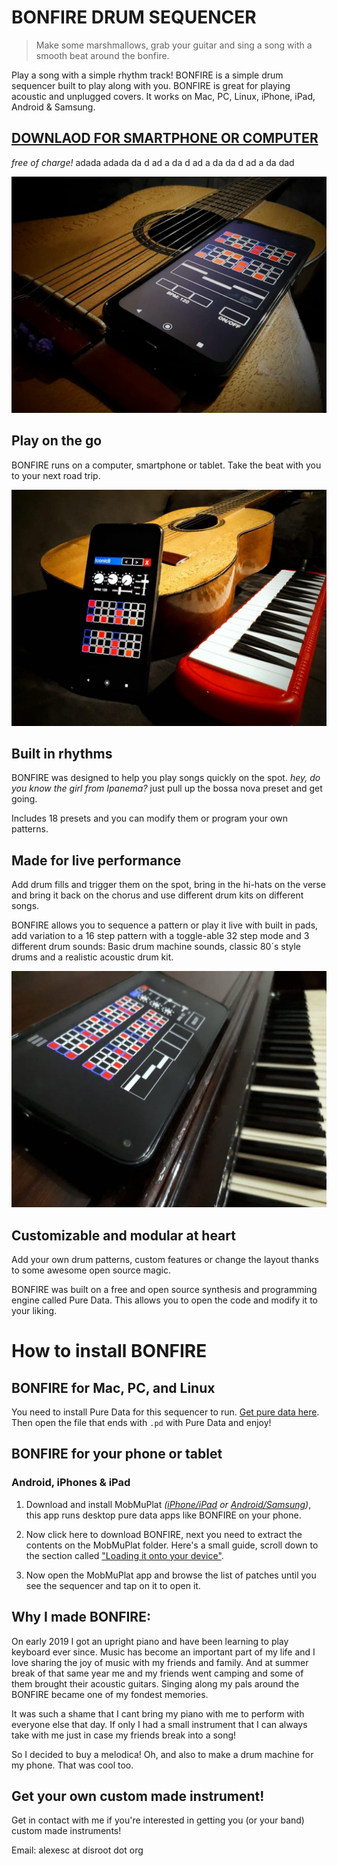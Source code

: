 # BONFIRE DRUM SEQUENCER



> Make some marshmallows, grab your guitar and sing a song with a smooth beat around the bonfire.

Play a song with a simple rhythm track! BONFIRE is a simple drum sequencer built to play along with you. BONFIRE is great for playing acoustic and unplugged covers. It works on Mac, PC, Linux, iPhone, iPad, Android & Samsung.

## [DOWNLAOD FOR SMARTPHONE OR COMPUTER](https://alex-esc.github.io/bonfire/download) 

*free of charge!*
adada
adada
da
d
ad
a
da
d
ad
a
da
da
d
ad
a
da
dad

![](images/1.jpg)


## Play on the go

BONFIRE runs on a computer, smartphone or tablet. Take the beat with you to your next road trip.

![](images/3.jpg)

## Built in rhythms

BONFIRE was designed to help you play songs quickly on the spot. *hey, do you know the girl from Ipanema?* just pull up the bossa nova preset and get going. 

Includes 18 presets and you can modify them or program your own patterns.

## Made for live performance

Add drum fills and trigger them on the spot, bring in the hi-hats on the verse and bring it back on the chorus and use different drum kits on different songs.

BONFIRE allows you to sequence a pattern or play it live with built in pads, add variation to a 16 step pattern with a toggle-able 32 step mode and 3 different drum sounds: Basic drum machine sounds, classic 80´s style drums and a realistic acoustic drum kit.

![](images/2.jpg)

## Customizable and modular at heart

Add your own drum patterns, custom features or change the layout thanks to some awesome open source magic.

BONFIRE was built on a free and open source synthesis and programming engine called Pure Data. This allows you to open the code and modify it to your liking.

# How to install BONFIRE

## BONFIRE for Mac, PC, and Linux

You need to install Pure Data for this sequencer to run. [Get pure data here](http://puredata.info/downloads/pure-data). Then open the file that ends with `.pd` with Pure Data and enjoy!

## BONFIRE for your phone or tablet

### Android, iPhones & iPad

1. Download and install MobMuPlat *([iPhone/iPad](https://apps.apple.com/us/app/mobmuplat/id597679399) or [Android/Samsung](https://play.google.com/store/apps/details?id=com.iglesiaintermedia.mobmuplat&hl=en_US&gl=US))*, this app runs desktop pure data apps like BONFIRE on your phone.

2. Now click here to download BONFIRE, next you need to extract the contents on the MobMuPlat folder. Here's a small guide, scroll down to the section called ["Loading it onto your device"](https://danieliglesia.com/mobmuplat/doc/index.htm).

3. Now open the MobMuPlat app and browse the list of patches until you see the sequencer and tap on it to open it.

## Why I made BONFIRE:

On early 2019 I got an upright piano and have been learning to play keyboard ever since. Music has become an important part of my life and I love sharing the joy of music with my friends and family. And at summer break of that same year me and my friends went camping and some of them brought their acoustic guitars. Singing along my pals around the BONFIRE became one of my fondest memories.

It was such a shame that I cant bring my piano with me to perform with everyone else that day. If only I had a small instrument that I can always take with me just in case my friends break into a song!

So I decided to buy a melodica! Oh, and also to make a drum machine for my phone. That was cool too.



## Get your own custom made instrument!

Get in contact with me if you're interested in getting you (or your band) custom made instruments!

Email: alexesc at disroot dot org